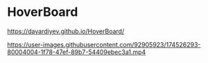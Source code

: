 # HoverBoard

https://dayardiyev.github.io/HoverBoard/

https://user-images.githubusercontent.com/92905923/174526293-80004004-1f78-47ef-89b7-54409ebec3a1.mp4

